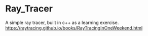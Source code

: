 # Ray_Tracer

A simple ray tracer, built in c++ as a learning exercise. 
https://raytracing.github.io/books/RayTracingInOneWeekend.html
